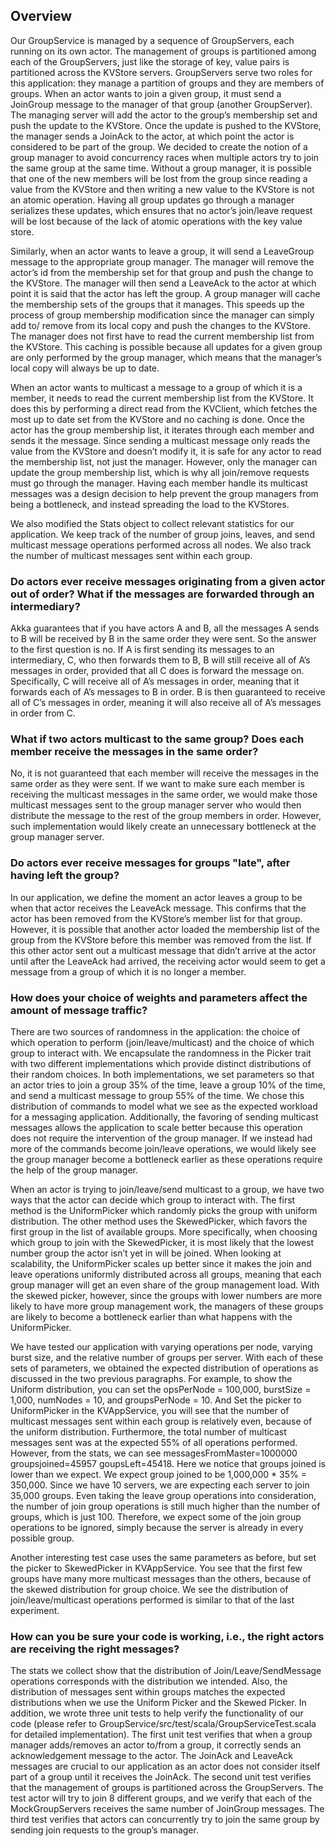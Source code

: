 ## Overview
Our GroupService is managed by a sequence of GroupServers, each running on its own actor. The management of groups is partitioned among each of the GroupServers, just like the storage of key, value pairs is partitioned across the KVStore servers. GroupServers serve two roles for this application: they manage a partition of groups and they are members of groups. When an actor wants to join a given group, it must send a JoinGroup message to the manager of that group (another GroupServer). The managing server will add the actor to the group’s membership set and push the update to the KVStore. Once the update is pushed to the KVStore, the manager sends a JoinAck to the actor, at which point the actor is considered to be part of the group. We decided to create the notion of a group manager to avoid concurrency races when multiple actors try to join the same group at the same time. Without a group manager, it is possible that one of the new members will be lost from the group since reading a value from the KVStore and then writing a new value to the KVStore is not an atomic operation. Having all group updates go through a manager serializes these updates, which ensures that no actor’s join/leave request will be lost because of the lack of atomic operations with the key value store.

Similarly, when an actor wants to leave a group, it will send a LeaveGroup message to the appropriate group manager. The manager will remove the actor’s id from the membership set for that group and push the change to the KVStore. The manager will then send a LeaveAck to the actor at which point it is said that the actor has left the group. A group manager will cache the membership sets of the groups that it manages. This speeds up the process of group membership modification since the manager can simply add to/ remove from its local copy and push the changes to the KVStore. The manager does not first have to read the current membership list from the KVStore. This caching is possible because all updates for a given group are only performed by the group manager, which means that the manager’s local copy will always be up to date.

When an actor wants to multicast a message to a group of which it is a member, it needs to read the current membership list from the KVStore. It does this by performing a direct read from the KVClient, which fetches the most up to date set from the KVStore and no caching is done. Once the actor has the group membership list, it iterates through each member and sends it the message. Since sending a multicast message only reads the value from the KVStore and doesn’t modify it, it is safe for any actor to read the membership list, not just the manager. However, only the manager can update the group membership list, which is why all join/remove requests must go through the manager. Having each member handle its multicast messages was a design decision to help prevent the group managers from being a bottleneck, and instead spreading the load to the KVStores. 

We also modified the Stats object to collect relevant statistics for our application. We keep track of the number of group joins, leaves, and send multicast message operations performed across all nodes. We also track the number of multicast messages sent within each group.



### Do actors ever receive messages originating from a given actor out of order? What if the messages are forwarded through an intermediary?
Akka guarantees that if you have actors A and B, all the messages A sends to B will be received by B in the same order they were sent. So the answer to the first question is no. If A is first sending its messages to an intermediary, C, who then forwards them to B, B will still receive all of A’s messages in order, provided that all C does is forward the message on. Specifically, C will receive all of A’s messages in order, meaning that it forwards each of A’s messages to B in order. B is then guaranteed to receive all of C’s messages in order, meaning it will also receive all of A’s messages in order from C.
	
### What if two actors multicast to the same group? Does each member receive the messages in the same order?
No, it is not guaranteed that each member will receive the messages in the same order as they were sent. If we want to make sure each member is receiving the multicast messages in the same order, we would make those multicast messages sent to the group manager server who would then distribute the message to the rest of the group members in order. However, such implementation would likely create an unnecessary bottleneck at the group manager server.

### Do actors ever receive messages for groups "late", after having left the group?
In our application, we define the moment an actor leaves a group to be when that actor receives the LeaveAck message. This confirms that the actor has been removed from the KVStore’s member list for that group. However, it is possible that another actor loaded the membership list of the group from the KVStore before this member was removed from the list. If this other actor sent out a multicast message that didn’t arrive at the actor until after the LeaveAck had arrived, the receiving actor would seem to get a message from a group of which it is no longer a member.

### How does your choice of weights and parameters affect the amount of message traffic?
There are two sources of randomness in the application: the choice of which operation to perform (join/leave/multicast) and the choice of which group to interact with. We encapsulate the randomness in the Picker trait with two different implementations which provide distinct distributions of their random choices. In both implementations, we set parameters so that an actor tries to join a group 35% of the time, leave a group 10% of the time, and send a multicast message to group 55% of the time. We chose this distribution of commands to model what we see as the expected workload for a messaging application. Additionally, the favoring of sending multicast messages allows the application to scale better because this operation does not require the intervention of the group manager. If we instead had more of the commands become join/leave operations, we would likely see the group manager become a bottleneck earlier as these operations require the help of the group manager.

When an actor is trying to join/leave/send multicast to a group, we have two ways that the actor can decide which group to interact with. The first method is the UniformPicker which randomly picks the group with uniform distribution. The other method uses the SkewedPicker, which favors the first group in the list of available groups. More specifically, when choosing which group to join with the SkewedPicker, it is most likely that the lowest number group the actor isn’t yet in will be joined. When looking at scalability, the UniformPicker scales up better since it makes the join and leave operations uniformly distributed across all groups, meaning that each group manager will get an even share of the group management load. With the skewed picker, however, since the groups with lower numbers are more likely to have more group management work, the managers of these groups are likely to become a bottleneck earlier than what happens with the UniformPicker.

We have tested our application with varying operations per node, varying burst size, and the relative number of groups per server. With each of these sets of parameters, we obtained the expected distribution of operations as discussed in the two previous paragraphs. For example, to show the Uniform distribution, you can set the opsPerNode = 100,000, burstSize = 1,000, numNodes = 10, and groupsPerNode = 10. And Set the picker to UniformPicker in the KVAppService, you will see that the number of multicast messages sent within each group is relatively even, because of the uniform distribution. Furthermore, the total number of multicast messages sent was at the expected 55% of all operations performed. However, from the stats, we can see messagesFromMaster=1000000 groupsjoined=45957 goupsLeft=45418. Here we notice that groups joined is lower than we expect. We expect group joined to be 1,000,000 * 35% = 350,000. Since we have 10 servers, we are expecting each server to join 35,000 groups. Even taking the leave group operations into consideration, the number of join group operations is still much higher than the number of groups, which is just 100. Therefore, we expect some of the join group operations to be ignored, simply because the server is already in every possible group. 

Another interesting test case uses the same parameters as before, but set the picker to SkewedPicker in KVAppService. You see that the first few groups have many more multicast messages than the others, because of the skewed distribution for group choice.  We see the distribution of join/leave/multicast operations performed is similar to that of the last experiment.

### How can you be sure your code is working, i.e., the right actors are receiving the right messages?
The stats we collect show that the distribution of Join/Leave/SendMessage operations corresponds with the distribution we intended. Also, the distribution of messages sent within groups matches the expected distributions when we use the Uniform Picker and the Skewed Picker. In addition, we wrote three unit tests to help verify the functionality of our code (please refer to GroupService/src/test/scala/GroupServiceTest.scala for detailed implementation). The first unit test verifies that when a group manager adds/removes an actor to/from a group, it correctly sends an acknowledgement message to the actor. The JoinAck and LeaveAck messages are crucial to our application as an actor does not consider itself part of a group until it receives the JoinAck. The second unit test verifies that the management of groups is partitioned across the GroupServers. The test actor will try to join 8 different groups, and we verify that each of the MockGroupServers receives the same number of JoinGroup messages. The third test verifies that actors can concurrently try to join the same group by sending join requests to the group’s manager.
